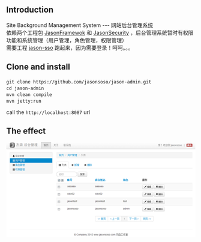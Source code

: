 ## Introduction ##

Site Background Management System --- 网站后台管理系统	
依赖两个工程包 
[JasonFramewok](https://github.com/jasonsoso/jason-framework "jason-framework")
和
[JasonSecurity](https://github.com/jasonsoso/jason-security "jason-security")
，后台管理系统暂时有权限功能和系统管理（用户管理，角色管理，权限管理）		
需要工程 
[jason-sso](https://github.com/jasonsoso/jason-sso.git "jason-sso")
跑起来，因为需要登录！呵呵。。。


## Clone and install ##

`git clone https://github.com/jasonsoso/jason-admin.git`   
`cd jason-admin`   
`mvn clean compile`   
`mvn jetty:run  ` 	

call the `http://localhost:8087` url  


## The effect ##

![菜单](src/main/webapp/resources/images/admin.png)
